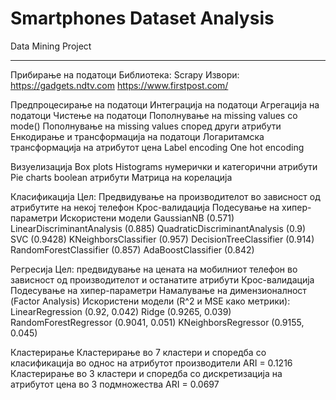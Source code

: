 # Smartphones Dataset Analysis
Data Mining Project

--------------------------------------
Прибирање на податоци
  Библиотека: Scrapy
  Извори:
  https://gadgets.ndtv.com
  https://www.firstpost.com/

Предпроцесирање на податоци
  Интеграција на податоци
  Агрегација на податоци
  Чистење на податоци
    Пополнување на missing values со mode()
    Пополнување на missing values според други атрибути
  Енкодирање и трансформација на податоци
    Логаритамска трансформација на атрибутот цена
    Label encoding
    One hot encoding

Визуелизација
  Box plots
  Histograms 
  нумерички и категорични атрибути
  Pie charts
  boolean атрибути
  Матрица на корелација

Класификација
  Цел: Предвидување на производителот во зависност од атрибутите на некој телефон
  Крос-валидација
  Подесување на хипер-параметри
  Искористени модели
    GaussianNB (0.571)
    LinearDiscriminantAnalysis (0.885)
    QuadraticDiscriminantAnalysis (0.9)
    SVC (0.9428)
    KNeighborsClassifier (0.957)
    DecisionTreeClassifier (0.914)
    RandomForestClassifier (0.857)
    AdaBoostClassifier (0.842)

Регресија
  Цел: предвидување на цената на мобилниот телефон во зависност од производителот и останатите атрибути
  Крос-валидација
  Подесување на хипер-параметри
  Намалување на димензионалност (Factor Analysis)
  Искористени модели (R^2 и MSE како метрики):
    LinearRegression (0.92, 0.042)
    Ridge (0.9265, 0.039)
    RandomForestRegressor (0.9041, 0.051)
    KNeighborsRegressor (0.9155, 0.045)

Кластерирање
  Кластерирање во 7 кластери и споредба со класификација во однос на атрибутот производители 
    ARI = 0.1216
  Кластерирање во 3 кластери и споредба со дискретизација на атрибутот цена во 3 подмножества
    ARI = 0.0697

